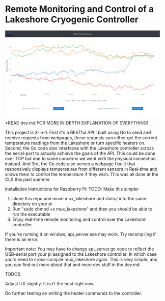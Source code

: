# Remote Monitoring and Control of a Lakeshore Cryogenic Controller 

![Alt text](lakeshore.png?raw=true "Title")

*READ dev.md FOR MORE IN DEPTH EXPLANATION OF EVERYTHING!

This project is 3-in-1. First it's a RESTful API I built using Go to send and receive requests from webpages, these requests can either get the current temperature readings from the Lakeshore or turn specific heaters on. Second, the Go code also interfaces with the Lakeshore controller across the serial-port to actually achieve the goals of the API. This could be done over TCP but due to some concerns we went with the physical connection instead. And 3rd, the Go code also serves a webpage I built that responsively displays temperatures from different sensors in Real-time and allows them to control the temperature if they wish. This was all done at the CLS this past summer. 

Installation Instructions for Raspberry Pi:
TODO: Make this simpler
1. clone this repo and move mux_lakeshore and static/ into the same directory on your pi
2. Run "sudo chmod +x mux_lakeshore" and then you should be able to run the executable
3. Enjoy real-time remote monitoring and control over the Lakeshore controller.

If you're running it on windws, api_server.exe may work. Try recompiling if there is an error.

Important note: You may have to change api_server.go code to reflect the USB-serial port your pi assigned to the Lakeshore controller. In which case you'd need to cross-compile mux_lakeshore again. This is very simple, and you can find out more about that and more dev stuff in the dev.md

TODOS: 

Adjust UX slightly. It isn't the best right now.

Do further testing on writing the heater commands to the controller.

